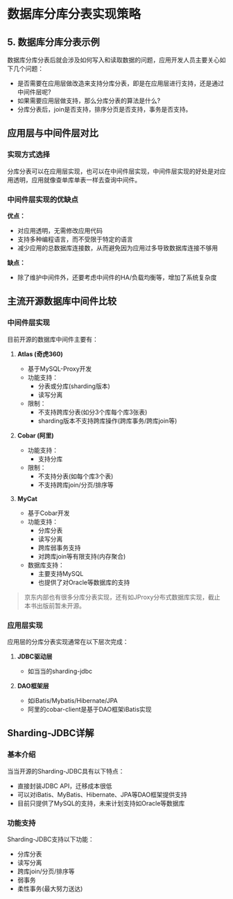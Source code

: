 # 数据库分库分表实现策略

## 5. 数据库分库分表示例

数据库分库分表后就会涉及如何写入和读取数据的问题，应用开发人员主要关心如下几个问题：

* 是否需要在应用层做改造来支持分库分表，即是在应用层进行支持，还是通过中间件层呢?
* 如果需要应用层做支持，那么分库分表的算法是什么?
* 分库分表后，join是否支持，排序分页是否支持，事务是否支持。

## 应用层与中间件层对比

### 实现方式选择

分库分表可以在应用层实现，也可以在中间件层实现，中间件层实现的好处是对应用透明，应用就像查单库单表一样去查询中间件。

### 中间件层实现的优缺点

**优点：**
- 对应用透明，无需修改应用代码
- 支持多种编程语言，而不受限于特定的语言
- 减少应用的总数据库连接数，从而避免因为应用过多导致数据库连接不够用

**缺点：**
- 除了维护中间件外，还要考虑中间件的HA/负载均衡等，增加了系统复杂度

## 主流开源数据库中间件比较

### 中间件层实现

目前开源的数据库中间件主要有：

1. **Atlas (奇虎360)**
   - 基于MySQL-Proxy开发
   - 功能支持：
     - 分表或分库(sharding版本)
     - 读写分离
   - 限制：
     - 不支持跨库分表(如分3个库每个库3张表)
     - sharding版本不支持跨库操作(跨库事务/跨库join等)

2. **Cobar (阿里)**
   - 功能支持：
     - 支持分库
   - 限制：
     - 不支持分表(如每个库3个表)
     - 不支持跨库join/分页/排序等

3. **MyCat**
   - 基于Cobar开发
   - 功能支持：
     - 分库分表
     - 读写分离
     - 跨库弱事务支持
     - 对跨库join等有限支持(内存聚合)
   - 数据库支持：
     - 主要支持MySQL
     - 也提供了对Oracle等数据库的支持

> 京东内部也有很多分库分表实现，还有如JProxy分布式数据库实现，截止本书出版前暂未开源。

### 应用层实现

应用层的分库分表实现通常在以下层次完成：

1. **JDBC驱动层**
   - 如当当的sharding-jdbc

2. **DAO框架层**
   - 如iBatis/Mybatis/Hibernate/JPA
   - 阿里的cobar-client是基于DAO框架iBatis实现

## Sharding-JDBC详解

### 基本介绍

当当开源的Sharding-JDBC具有以下特点：

- 直接封装JDBC API，迁移成本很低
- 可以对iBatis、MyBatis、Hibernate、JPA等DAO框架提供支持
- 目前只提供了MySQL的支持，未来计划支持如Oracle等数据库

### 功能支持

Sharding-JDBC支持以下功能：

- 分库分表
- 读写分离
- 跨库join/分页/排序等
- 弱事务
- 柔性事务(最大努力送达)

